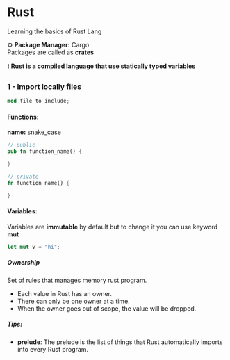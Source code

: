 # Rust
Learning the basics of Rust Lang <br />

⚙️ **Package Manager:** Cargo <br />
Packages are called as **crates**

❗ **Rust is a compiled language that use statically typed variables**

### 1 - Import locally files
```rust
mod file_to_include;
```
#### Functions:
**name:** snake_case
```rust
// public
pub fn function_name() {

}

// private
fn function_name() {

}
```

#### Variables:
Variables are **immutable** by default but to change it you can use keyword **mut**
```rs
let mut v = "hi";
```

##### Ownership
Set of rules that manages memory rust program.

- Each value in Rust has an owner.
- There can only be one owner at a time.
- When the owner goes out of scope, the value will be dropped.

##### Tips:
- **prelude**: The prelude is the list of things that Rust automatically imports into every Rust program.